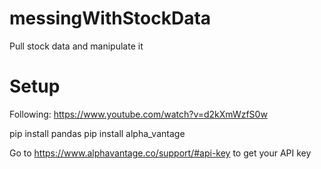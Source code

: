 # messingWithStockData
Pull stock data and manipulate it 


# Setup
Following: https://www.youtube.com/watch?v=d2kXmWzfS0w

pip install pandas
pip install alpha_vantage

Go to https://www.alphavantage.co/support/#api-key to get your API key